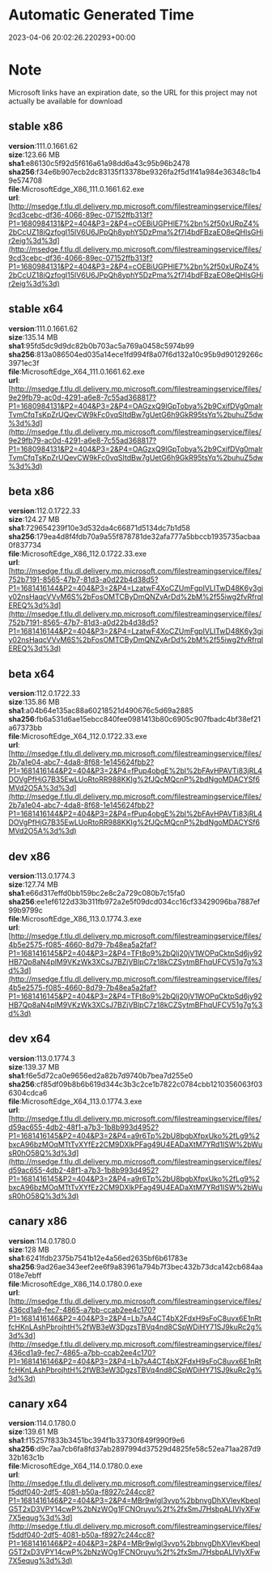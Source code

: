 # Automatic Generated Time
2023-04-06 20:02:26.220293+00:00

# Note
Microsoft links have an expiration date, so the URL for this project may not actually be available for download

## stable x86
**version**:111.0.1661.62  
**size**:123.66 MB  
**sha1**:e86130c5f92d5f616a61a98dd6a43c95b96b2478  
**sha256**:f34e6b907ecb2dc83135f13378be9326fa2f5d1f41a984e36348c1b49e574708  
**file**:MicrosoftEdge_X86_111.0.1661.62.exe  
**url**:[http://msedge.f.tlu.dl.delivery.mp.microsoft.com/filestreamingservice/files/9cd3cebc-df36-4066-89ec-07152ffb313f?P1=1680984131&P2=404&P3=2&P4=cOEBiUGPHlE7%2bn%2f50xURpZ4%2bCcUZ18iQzfogI15IV6U6JPpQh8yphY5DzPma%2f7I4bdFBzaEO8eQHlsGHir2eig%3d%3d](http://msedge.f.tlu.dl.delivery.mp.microsoft.com/filestreamingservice/files/9cd3cebc-df36-4066-89ec-07152ffb313f?P1=1680984131&P2=404&P3=2&P4=cOEBiUGPHlE7%2bn%2f50xURpZ4%2bCcUZ18iQzfogI15IV6U6JPpQh8yphY5DzPma%2f7I4bdFBzaEO8eQHlsGHir2eig%3d%3d)  

## stable x64
**version**:111.0.1661.62  
**size**:135.14 MB  
**sha1**:95fd5dc9d9dc82b0b703ac5a769a0458c5974b99  
**sha256**:813a086504ed035a14ece1fd994f8a07f6d132a10c95b9d90129266c3971ec3f  
**file**:MicrosoftEdge_X64_111.0.1661.62.exe  
**url**:[http://msedge.f.tlu.dl.delivery.mp.microsoft.com/filestreamingservice/files/9e29fb79-ac0d-4291-a6e8-7c55ad368817?P1=1680984131&P2=404&P3=2&P4=OAGzxQ9IGpTobya%2b9CxifDVg0malrTvmCfqTsKpZrUQevCW9kFc0vqSItdBw7gUetG6h9GkR95tsYq%2buhuZ5dw%3d%3d](http://msedge.f.tlu.dl.delivery.mp.microsoft.com/filestreamingservice/files/9e29fb79-ac0d-4291-a6e8-7c55ad368817?P1=1680984131&P2=404&P3=2&P4=OAGzxQ9IGpTobya%2b9CxifDVg0malrTvmCfqTsKpZrUQevCW9kFc0vqSItdBw7gUetG6h9GkR95tsYq%2buhuZ5dw%3d%3d)  

## beta x86
**version**:112.0.1722.33  
**size**:124.27 MB  
**sha1**:729654239f10e3d532da4c66871d5134dc7b1d58  
**sha256**:179ea4d8f4fdb70a9a55f878781de32afa777a5bbccb1935735acbaa0f837734  
**file**:MicrosoftEdge_X86_112.0.1722.33.exe  
**url**:[http://msedge.f.tlu.dl.delivery.mp.microsoft.com/filestreamingservice/files/752b7191-8565-47b7-81d3-a0d22b4d38d5?P1=1681416144&P2=404&P3=2&P4=LzatwF4XoCZUmFgpIVLITwD48K6y3giy02nsHaqcVVvM6S%2bFosOMTCByDmQNZvArDd%2bM%2f55iwg2fvRfrqlEREQ%3d%3d](http://msedge.f.tlu.dl.delivery.mp.microsoft.com/filestreamingservice/files/752b7191-8565-47b7-81d3-a0d22b4d38d5?P1=1681416144&P2=404&P3=2&P4=LzatwF4XoCZUmFgpIVLITwD48K6y3giy02nsHaqcVVvM6S%2bFosOMTCByDmQNZvArDd%2bM%2f55iwg2fvRfrqlEREQ%3d%3d)  

## beta x64
**version**:112.0.1722.33  
**size**:135.86 MB  
**sha1**:a04b64e135ac88a60218521d490676c5d69a2885  
**sha256**:fb6a531d6ae15ebcc840fee0981413b80c6905c907fbadc4bf38ef21a67373bb  
**file**:MicrosoftEdge_X64_112.0.1722.33.exe  
**url**:[http://msedge.f.tlu.dl.delivery.mp.microsoft.com/filestreamingservice/files/2b7a1e04-abc7-4da8-8f68-1e145624fbb2?P1=1681416144&P2=404&P3=2&P4=fPup4obgE%2bl%2bFAvHPAVTi83jRL4DOVgPfHjG7B35EwLUoRtoRR988KKIg%2fJQcMQcnP%2bdNgoMDACYSf6MVd2O5A%3d%3d](http://msedge.f.tlu.dl.delivery.mp.microsoft.com/filestreamingservice/files/2b7a1e04-abc7-4da8-8f68-1e145624fbb2?P1=1681416144&P2=404&P3=2&P4=fPup4obgE%2bl%2bFAvHPAVTi83jRL4DOVgPfHjG7B35EwLUoRtoRR988KKIg%2fJQcMQcnP%2bdNgoMDACYSf6MVd2O5A%3d%3d)  

## dev x86
**version**:113.0.1774.3  
**size**:127.74 MB  
**sha1**:e66d317effd0bb159bc2e8c2a729c080b7c15fa0  
**sha256**:ee1ef6122d33b311fb972a2e5f09dcd034cc16cf33429096ba7887ef99b9799c  
**file**:MicrosoftEdge_X86_113.0.1774.3.exe  
**url**:[http://msedge.f.tlu.dl.delivery.mp.microsoft.com/filestreamingservice/files/4b5e2575-f085-4660-8d79-7b48ea5a2faf?P1=1681416145&P2=404&P3=2&P4=TFt8o9%2bQlj20jV1WOPqCktpSd6jy92HB7Qp8aN4plM9VKzWk3XCsJ7BZjVBlpC7z18kCZSytmBFhqUFCV51g7g%3d%3d](http://msedge.f.tlu.dl.delivery.mp.microsoft.com/filestreamingservice/files/4b5e2575-f085-4660-8d79-7b48ea5a2faf?P1=1681416145&P2=404&P3=2&P4=TFt8o9%2bQlj20jV1WOPqCktpSd6jy92HB7Qp8aN4plM9VKzWk3XCsJ7BZjVBlpC7z18kCZSytmBFhqUFCV51g7g%3d%3d)  

## dev x64
**version**:113.0.1774.3  
**size**:139.37 MB  
**sha1**:f6e5d72ca0e9656ed2a82b7d9740b7bea7d255e0  
**sha256**:cf85df09b8b6b619d344c3b3c2ce1b7822c0784cbb1210356063f036304cdca6  
**file**:MicrosoftEdge_X64_113.0.1774.3.exe  
**url**:[http://msedge.f.tlu.dl.delivery.mp.microsoft.com/filestreamingservice/files/d59ac655-4db2-48f1-a7b3-1b8b993d4952?P1=1681416145&P2=404&P3=2&P4=a9r6Tp%2bU8bgbXfpxUko%2fLg9%2bxcA96bzMOqMTtTvXYfEz2CM9DXlkPFag49U4EADaXtM7YRd1ISW%2bWusR0hO58Q%3d%3d](http://msedge.f.tlu.dl.delivery.mp.microsoft.com/filestreamingservice/files/d59ac655-4db2-48f1-a7b3-1b8b993d4952?P1=1681416145&P2=404&P3=2&P4=a9r6Tp%2bU8bgbXfpxUko%2fLg9%2bxcA96bzMOqMTtTvXYfEz2CM9DXlkPFag49U4EADaXtM7YRd1ISW%2bWusR0hO58Q%3d%3d)  

## canary x86
**version**:114.0.1780.0  
**size**:128 MB  
**sha1**:6241fdb2375b7541b12e4a56ed2635bf6b61783e  
**sha256**:9ad26ae343eef2ee6f9a83961a794b7f3bec432b73dca142cb684aa018e7ebff  
**file**:MicrosoftEdge_X86_114.0.1780.0.exe  
**url**:[http://msedge.f.tlu.dl.delivery.mp.microsoft.com/filestreamingservice/files/436cd1a9-fec7-4865-a7bb-ccab2ee4c170?P1=1681416146&P2=404&P3=2&P4=Lb7sA4CT4bX2FdxH9sFoC8uvx6E1nRtfcHKnLAshPbrojhtH%2fWB3eW3DgzsTBVq4nd8CSpWDiHY71SJ9kuRc2g%3d%3d](http://msedge.f.tlu.dl.delivery.mp.microsoft.com/filestreamingservice/files/436cd1a9-fec7-4865-a7bb-ccab2ee4c170?P1=1681416146&P2=404&P3=2&P4=Lb7sA4CT4bX2FdxH9sFoC8uvx6E1nRtfcHKnLAshPbrojhtH%2fWB3eW3DgzsTBVq4nd8CSpWDiHY71SJ9kuRc2g%3d%3d)  

## canary x64
**version**:114.0.1780.0  
**size**:139.61 MB  
**sha1**:f15257f833b3451bc394f1b33730f849f990f9e6  
**sha256**:d9c7aa7cb6fa8fd37ab2897994d37529d4825fe58c52ea71aa287d932b163c1b  
**file**:MicrosoftEdge_X64_114.0.1780.0.exe  
**url**:[http://msedge.f.tlu.dl.delivery.mp.microsoft.com/filestreamingservice/files/f5ddf040-2df5-4081-b50a-f8927c244cc8?P1=1681416146&P2=404&P3=2&P4=MBr9wlgl3vvp%2bbnvgDhXVIevKbeqIG5T2xD3VPY14cwP%2bNzWOg1FCNOruyu%2f%2fxSmJ7HsbpALIVIyXFw7X5equg%3d%3d](http://msedge.f.tlu.dl.delivery.mp.microsoft.com/filestreamingservice/files/f5ddf040-2df5-4081-b50a-f8927c244cc8?P1=1681416146&P2=404&P3=2&P4=MBr9wlgl3vvp%2bbnvgDhXVIevKbeqIG5T2xD3VPY14cwP%2bNzWOg1FCNOruyu%2f%2fxSmJ7HsbpALIVIyXFw7X5equg%3d%3d)  

